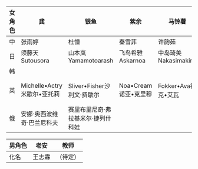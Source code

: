 |女角色|龚|银鱼|紫余|马铃薯|柏|全|
|---|---|---|---|---|---|---|
|中|张雨婷|杜憧|秦雪菲|许韵茹|邵筱娅|梁若澜
|日|须藤天 Sutousora|山本岚 Yamamotoarash|飞鸟希雅 Askarnoa|中岛琦美 Nakasimakimi|高桥春风 Takashiharruca|高木晓 Takagisatoru|
|韩|||||||
|英|Michelle•Actry米歇尔•亚托莉|Sliver•Fisher沙利文·费歇尔|Noa•Cream诺亚•克里穆|Fokker•Ava福克•艾瓦|Clara•Sean克拉拉•肖恩|Claire •Hiens克莱尔希恩斯|
|俄|安娜·奥西波维奇·巴兰尼科夫|赛里布里尼奇·弗拉基米尔·捷列什科娃|||||

|男角色|老安|教师|
|---|---|---
|化名|王志霖|（待定）|
